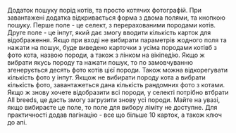 Додаток пошуку порід котів, та просто котячих фотографій.
При завантажені додатка відкривається форма з двома полями, та кнопкою пошуку.
Перше поле - це селект, з перерахованими породами котів.
Друге поле  - це інпут, який дає змогу вводити кількість карток для відображення.
Якщо при вході не вибирати параметрів жодного поля та нажати на пошук, буде виведено карточки з усіма породами котівб
з фото кота, назвою породи, а також з лінком на вікіпедію.
Якщо ж вибрати якусь породу та нажати пошук, то по замовчуванню згенерується десять фото котів цієї породи. Також можна 
відкорегувати кількість фото у інпут. Якщож не вибирати породу кота а вибрати кількість фото, завантажеться дана кількість рандомних фото з котами.
Якщо ж знову хочете відобразити всі породи, у селекті потрібно втбрати All breeds, це дасть змогу загрузити знову усі породи. Майте на увазі, якщо вибираєте це поле, то поле для вибору ліміту не доступне. 
Для практичності додав пагінацію - все що більше 10 карток, а також ключ до апі.
